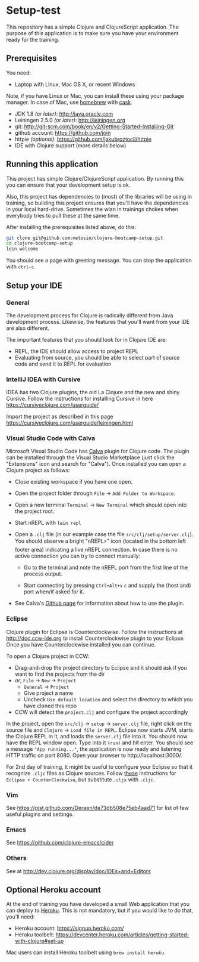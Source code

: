 # Setup-test

This repository has a simple Clojure and ClojureScript application. The
purpose of this application is to make sure you have your environment
ready for the training.

## Prerequisites

You need:

* Laptop with Linux, Mac OS X, or recent Windows

Note, if you have Linux or Mac, you can install these using your package
manager. In case of Mac, use [homebrew](http://brew.sh) with
[cask](http://caskroom.io).

* JDK 1.8 _(or later)_: http://java.oracle.com
* Leiningen 2.5.0 _(or later)_: http://leiningen.org
* git: http://git-scm.com/book/en/v2/Getting-Started-Installing-Git
* github account: https://github.com/join
* httpie _(optional)_: https://github.com/jakubroztocil/httpie
* IDE with Clojure support (more details below)

## Running this application

This project has simple Clojure/ClojureScript application. By running
this you can ensure that your development setup is ok.

Also, this project has dependencies to (most) of the libraries will be
using in training, so building this project ensures that you'll have the
dependencies in your local hard-drive. Sometimes the wlan in trainings
chokes when everybody tries to pull these at the same time.

After installing the prerequisites listed above, do this:

```bash
git clone git@github.com:metosin/clojure-bootcamp-setup.git
cd clojure-bootcamp-setup
lein welcome
```

You should see a page with greeting message. You can stop the
application with `ctrl-c`.

## Setup your IDE

### General

The development process for Clojure is radically different from Java
development process. Likewise, the features that you'll want from your
IDE are also different.

The important features that you should look for in Clojure IDE are:

* REPL, the IDE should allow access to project REPL
* Evaluating from source, you should be able to select part of source
  code and send it to REPL for evaluation

### IntelliJ IDEA with Cursive

IDEA has two Clojure plugins, the old La Clojure and the new and
shiny Cursive. Follow the instructions for installing Cursive in
here https://cursiveclojure.com/userguide/

Import the project as described in this page
https://cursiveclojure.com/userguide/leiningen.html

### Visual Studio Code with Calva

Microsoft Visual Studio Code has [Calva][calva] plugin for Clojure code.  The
plugin can be installed through the Visual Studio Marketplace (just click the
"Extensions" icon and search for "Calva"). Once installed you can open a
Clojure project as follows:

- Close existing workspace if you have one open.

- Open the project folder through `File` -> `Add Folder to Workspace`.
- Open a new terminal `Terminal` -> `New Terminal` which should open into the
  project root.

- Start nREPL with `lein repl`

- Open a `.clj` file (in our example case the file
  `src/clj/setup/server.clj`). You should observe a bright "nREPL⚡" icon
  (located in the bottom left footer area) indicating a live nREPL
  connection. In case there is no active connection you can try to connect
  manually:

  - Go to the terminal and note the nREPL port from the first line of the
    process output.

  - Start connecting by pressing `Ctrl+Alt+v` `c` and supply the (host and)
    port when/if asked for it.

- See Calva's [Github page][calva-github] for information about how to use the
  plugin.

[calva]: https://marketplace.visualstudio.com/items?itemName=cospaia.clojure4vscode
[calva-github]: https://github.com/BetterThanTomorrow/calva

### Eclipse

Clojure plugin for Eclipse is Counterclockwise. Follow the instructions
at http://doc.ccw-ide.org to install Counterclockwise plugin to your
Eclipse. Once you have Counterclockwise installed you can continue.

To open a Clojure project in CCW:

- Drag-and-drop the project directory to Eclipse and it should ask if
  you want to find the projects from the dir
- *or*, `File` -> `New` -> `Project`
  - `General` -> `Project`
  - Give project a name
  - Uncheck `Use default location` and select the directory to which
    you have cloned this repo
- CCW will detect the `project.clj` and configure the project accordingly

In the project, open the `src/clj` -> `setup` -> `server.clj` file,
right click on the source file and `Clojure` -> `Load file in REPL`.
Eclipse now starts JVM, starts the Clojure REPL in it, and loads the
`server.clj` file into it. You should now have the REPL window open.
Type into it `(run)` and hit enter. You should see a message
`"App running..."`, the application is now ready and listening HTTP
traffic on port 8080. Open your browser to http://localhost:3000/.

For 2nd day of training, it might be useful to configure your Eclipse
so that it recognize ```.cljc``` files as Clojure sources. Follow
[these](https://github.com/lynaghk/cljx#user-content-eclipse--counterclockwise)
instructions for ```Eclipse + CounterClockwise```, but substitute
```.cljx``` with ```.cljc```.

### Vim

See https://gist.github.com/Deraen/da73db508e75eb4aad71 for list of few
useful plugins and settings.

### Emacs

See https://github.com/clojure-emacs/cider

### Others

See at http://dev.clojure.org/display/doc/IDEs+and+Editors

## Optional Heroku account

At the end of training you have developed a small Web application that
you can deploy to [Heroku](https://heroku.com/). This is not mandatory,
but if you would like to do that, you'll need:

* Heroku account: https://signup.heroku.com/
* Heroku toolbelt: https://devcenter.heroku.com/articles/getting-started-with-clojure#set-up

Mac users can install Heroku toolbelt using `brew install heroku`.
